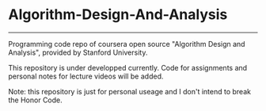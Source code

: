 # Algorithm-Design-And-Analysis
------------------
Programming code repo of coursera open source "Algorithm Design and Analysis", provided by Stanford University.

This repository is under developped currently. Code for assignments and personal notes for lecture videos will be added.

Note: this repository is just for personal useage and I don't intend to break the Honor Code.
